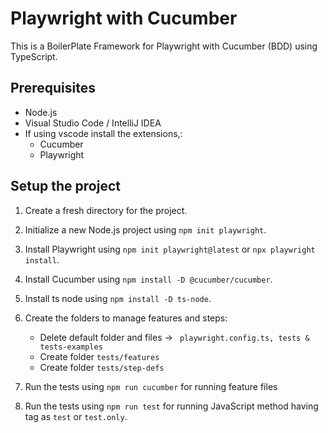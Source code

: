 
# Playwright with Cucumber
This is a BoilerPlate Framework for Playwright with Cucumber (BDD) using TypeScript.

## Prerequisites
- Node.js
- Visual Studio Code / IntelliJ IDEA
- If using vscode install the extensions,:
    - Cucumber
    - Playwright

## Setup the project

1. Create a fresh directory for the project.
2. Initialize a new Node.js project using ```npm init playwright```.
3. Install Playwright using ```npm init playwright@latest``` or ```npx playwright install```.
4. Install Cucumber using ```npm install -D @cucumber/cucumber```.
5. Install ts node using ```npm install -D ts-node```.
6. Create the folders to manage features and steps: 
    - Delete default folder and files -> ``` playwright.config.ts, tests & tests-examples```
    - Create folder ```tests/features```
    - Create folder ```tests/step-defs```

7. Run the tests using ```npm run cucumber``` for running feature files
8. Run the tests using ```npm run test``` for running JavaScript method having tag as ```test``` or ```test.only```.


```